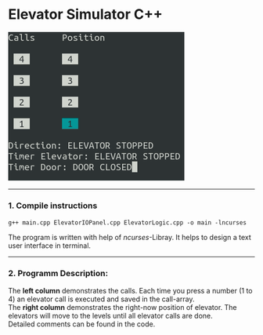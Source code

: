 # Elevator Simulator C++

![Alt text](elevator2.gif?raw=true "Optional Title")

---

### 1. Compile instructions

```
g++ main.cpp ElevatorIOPanel.cpp ElevatorLogic.cpp -o main -lncurses
```

The program is written with help of *ncurses*-Libray. It helps to design a text user interface in terminal.

---

### 2. Programm Description:

The **left column** demonstrates the calls. Each time you press a number (1 to 4) an elevator call is executed and saved in the call-array.\
The **right column** demonstrates the right-now position of elevator. The elevators will move to the levels until all elevator calls are done.\
Detailed comments can be found in the code.
